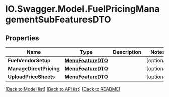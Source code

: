 # IO.Swagger.Model.FuelPricingManagementSubFeaturesDTO
## Properties

Name | Type | Description | Notes
------------ | ------------- | ------------- | -------------
**FuelVendorSetup** | [**MenuFeatureDTO**](MenuFeatureDTO.md) |  | [optional] 
**ManageDirectPricing** | [**MenuFeatureDTO**](MenuFeatureDTO.md) |  | [optional] 
**UploadPriceSheets** | [**MenuFeatureDTO**](MenuFeatureDTO.md) |  | [optional] 

[[Back to Model list]](../README.md#documentation-for-models) [[Back to API list]](../README.md#documentation-for-api-endpoints) [[Back to README]](../README.md)


